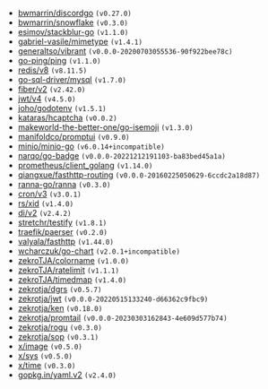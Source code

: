 <!-- insert:REQUIREMENTS_BE -->
- [bwmarrin/discordgo](https://github.com/bwmarrin/discordgo) `(v0.27.0)`
- [bwmarrin/snowflake](https://github.com/bwmarrin/snowflake) `(v0.3.0)`
- [esimov/stackblur-go](https://github.com/esimov/stackblur-go) `(v1.1.0)`
- [gabriel-vasile/mimetype](https://github.com/gabriel-vasile/mimetype) `(v1.4.1)`
- [generaltso/vibrant](https://github.com/generaltso/vibrant) `(v0.0.0-20200703055536-90f922bee78c)`
- [go-ping/ping](https://github.com/go-ping/ping) `(v1.1.0)`
- [redis/v8](https://github.com/go-redis/redis/v8) `(v8.11.5)`
- [go-sql-driver/mysql](https://github.com/go-sql-driver/mysql) `(v1.7.0)`
- [fiber/v2](https://github.com/gofiber/fiber/v2) `(v2.42.0)`
- [jwt/v4](https://github.com/golang-jwt/jwt/v4) `(v4.5.0)`
- [joho/godotenv](https://github.com/joho/godotenv) `(v1.5.1)`
- [kataras/hcaptcha](https://github.com/kataras/hcaptcha) `(v0.0.2)`
- [makeworld-the-better-one/go-isemoji](https://github.com/makeworld-the-better-one/go-isemoji) `(v1.3.0)`
- [manifoldco/promptui](https://github.com/manifoldco/promptui) `(v0.9.0)`
- [minio/minio-go](https://github.com/minio/minio-go) `(v6.0.14+incompatible)`
- [narqo/go-badge](https://github.com/narqo/go-badge) `(v0.0.0-20221212191103-ba83bed45a1a)`
- [prometheus/client_golang](https://github.com/prometheus/client_golang) `(v1.14.0)`
- [qiangxue/fasthttp-routing](https://github.com/qiangxue/fasthttp-routing) `(v0.0.0-20160225050629-6ccdc2a18d87)`
- [ranna-go/ranna](https://github.com/ranna-go/ranna) `(v0.3.0)`
- [cron/v3](https://github.com/robfig/cron/v3) `(v3.0.1)`
- [rs/xid](https://github.com/rs/xid) `(v1.4.0)`
- [di/v2](https://github.com/sarulabs/di/v2) `(v2.4.2)`
- [stretchr/testify](https://github.com/stretchr/testify) `(v1.8.1)`
- [traefik/paerser](https://github.com/traefik/paerser) `(v0.2.0)`
- [valyala/fasthttp](https://github.com/valyala/fasthttp) `(v1.44.0)`
- [wcharczuk/go-chart](https://github.com/wcharczuk/go-chart) `(v2.0.1+incompatible)`
- [zekroTJA/colorname](https://github.com/zekroTJA/colorname) `(v1.0.0)`
- [zekroTJA/ratelimit](https://github.com/zekroTJA/ratelimit) `(v1.1.1)`
- [zekroTJA/timedmap](https://github.com/zekroTJA/timedmap) `(v1.4.0)`
- [zekrotja/dgrs](https://github.com/zekrotja/dgrs) `(v0.5.7)`
- [zekrotja/jwt](https://github.com/zekrotja/jwt) `(v0.0.0-20220515133240-d66362c9fbc9)`
- [zekrotja/ken](https://github.com/zekrotja/ken) `(v0.18.0)`
- [zekrotja/promtail](https://github.com/zekrotja/promtail) `(v0.0.0-20230303162843-4e609d577b74)`
- [zekrotja/rogu](https://github.com/zekrotja/rogu) `(v0.3.0)`
- [zekrotja/sop](https://github.com/zekrotja/sop) `(v0.3.1)`
- [x/image](https://golang.org/x/image) `(v0.5.0)`
- [x/sys](https://golang.org/x/sys) `(v0.5.0)`
- [x/time](https://golang.org/x/time) `(v0.3.0)`
- [gopkg.in/yaml.v2](https://gopkg.in/yaml.v2) `(v2.4.0)`

